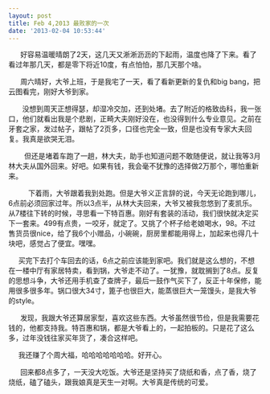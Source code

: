 ```yaml
---
layout: post
title: Feb 4,2013 最败家的一次
date: '2013-02-04 10:53:44'
---
```



      好容易温暖晴朗了2天，这几天又淅淅沥沥的下起雨，温度也降了下来。看了看过年那几天，都是零下将近10度，有点怕怕，那几天那个啥。

      周六晴好，大爷上班，于是我宅了一天，看了看新更新的复仇和big bang，把云图看完，刚好大爷到家。

       没想到周天正想得瑟，却湿冷交加，还到处堵。去了附近的格致齿科，我一张口，他们就看出我是个悲剧，正畸大夫刚好没在，也没得到什么专业意见。之前在牙套之家，发过帖子，跟帖了2页多，口径也完全一致，但是也没有专家大夫回复。我真是欲哭无泪。

        但还是堵着车跑了一趟，林大夫，助手也知道问题不敢随便说，就让我等3月林大夫从国外回来。好吧。如果有钱，我会毫不犹豫的选择做2万那个，哪怕重新来。

          下着雨，大爷跟着我到处跑。但是大爷义正言辞的说，今天无论跑到哪儿，6点前必须回家过年。所以3点半，从林大夫回来，大爷又被我忽悠到了麦凯乐。从7楼往下转的时候，寻思看一下特百惠。刚好有套装的活动，我们很快就决定买下一套来。499有点贵，一咬牙，就定了。又挑了个杯子给老娘喝水，98。不过售货员很nice，给了我6个小赠品，小碗碗，厨房里都能用得上，加起来也得几十块吧，感觉占了便宜。嘿嘿。

     买完下去打个车回去的话，6点之前应该能到家吧。我们就是这么想的，不想在一楼中厅有家居特卖，看到锅，大爷走不动了。一犹豫，就耽搁到了8点。反复的思想斗争，大爷还用手机查了查牌子，最后一鼓作气买下了，反正十年保修，能用很多很多年。锅口很大34寸，篦子也很巨大，能蒸很巨大一笼馒头，是我大爷的style。

      发现，我跟大爷还算居家型，喜欢这些东西。大爷虽然很节俭，但是我需要花钱的，他都支持我。特百惠和锅，都是大爷看上的，一起拍板的。只是花了这么多，过年没钱往家买年货了，凑合这样吧。

     我还赚了个周大福，哈哈哈哈哈哈哈。好开心。

      回来都8点多了，一天没大吃饭。大爷还是坚持买了烧纸和香，点了香，烧了烧纸，磕了磕头，跟我娘真是天生一对啊。大爷真是传统的可爱。


